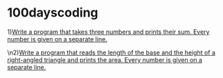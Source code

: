 # 100dayscoding

1)[Write a program that takes three numbers and prints their sum. Every number is given on a separate line.](day001.md)



\n2)[Write a program that reads the length of the base and the height of a right-angled triangle and prints the area. Every number is given on a separate line.](day2.md)
